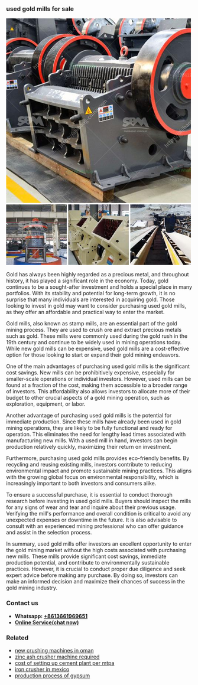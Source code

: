 <h3>used gold mills for sale</h3><img src='1708498491.jpg' alt=''><p>Gold has always been highly regarded as a precious metal, and throughout history, it has played a significant role in the economy. Today, gold continues to be a sought-after investment and holds a special place in many portfolios. With its stability and potential for long-term growth, it is no surprise that many individuals are interested in acquiring gold. Those looking to invest in gold may want to consider purchasing used gold mills, as they offer an affordable and practical way to enter the market.</p><p>Gold mills, also known as stamp mills, are an essential part of the gold mining process. They are used to crush ore and extract precious metals such as gold. These mills were commonly used during the gold rush in the 19th century and continue to be widely used in mining operations today. While new gold mills can be expensive, used gold mills are a cost-effective option for those looking to start or expand their gold mining endeavors.</p><p>One of the main advantages of purchasing used gold mills is the significant cost savings. New mills can be prohibitively expensive, especially for smaller-scale operations or individual investors. However, used mills can be found at a fraction of the cost, making them accessible to a broader range of investors. This affordability also allows investors to allocate more of their budget to other crucial aspects of a gold mining operation, such as exploration, equipment, or labor.</p><p>Another advantage of purchasing used gold mills is the potential for immediate production. Since these mills have already been used in gold mining operations, they are likely to be fully functional and ready for operation. This eliminates the need for lengthy lead times associated with manufacturing new mills. With a used mill in hand, investors can begin production relatively quickly, maximizing their return on investment.</p><p>Furthermore, purchasing used gold mills provides eco-friendly benefits. By recycling and reusing existing mills, investors contribute to reducing environmental impact and promote sustainable mining practices. This aligns with the growing global focus on environmental responsibility, which is increasingly important to both investors and consumers alike.</p><p>To ensure a successful purchase, it is essential to conduct thorough research before investing in used gold mills. Buyers should inspect the mills for any signs of wear and tear and inquire about their previous usage. Verifying the mill's performance and overall condition is critical to avoid any unexpected expenses or downtime in the future. It is also advisable to consult with an experienced mining professional who can offer guidance and assist in the selection process.</p><p>In summary, used gold mills offer investors an excellent opportunity to enter the gold mining market without the high costs associated with purchasing new mills. These mills provide significant cost savings, immediate production potential, and contribute to environmentally sustainable practices. However, it is crucial to conduct proper due diligence and seek expert advice before making any purchase. By doing so, investors can make an informed decision and maximize their chances of success in the gold mining industry.</p><h3>Contact us</h3><ul><li><strong>Whatsapp:&nbsp;<a href="https://wa.me/8613661969651">+8613661969651</a></strong></li><li><a href="https://swt.shibang-china.com/?git&amp;zhl&amp;used gold mills for sale"><strong>Online Service(chat now)</strong></a></li></ul><h3>Related</h3><ul><li><a href='new crushing machines in oman.md'>new crushing machines in oman</a></li><li><a href='zinc ash crusher machine required.md'>zinc ash crusher machine required</a></li><li><a href='cost of setting up cement plant per mtpa.md'>cost of setting up cement plant per mtpa</a></li><li><a href='iron crusher in mexico.md'>iron crusher in mexico</a></li><li><a href='production process of gypsum.md'>production process of gypsum</a></li></ul>
